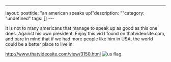 --- 
layout: posttitle: "an american speaks up!"description: ""category: "undefined" tags: [] --- <p>It is not to many americans that manage to speak up as good as this one does. Against his own president. Enjoy this vid I found on thatvideosite.com, and bare in mind that if we had more people like him in USA, the world could be a better place to live in:</p><p><a href="http://www.thatvideosite.com/view/3150.html">http://www.thatvideosite.com/view/3150.html</a> <img src="http://cdn.umedia.no/img/flag/us.png" alt="us flag"/>.</p>